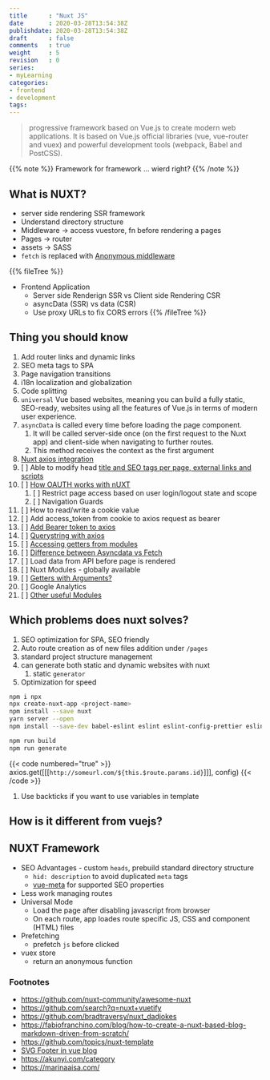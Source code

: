 ```yaml
---
title      : "Nuxt JS"
date       : 2020-03-28T13:54:38Z
publishdate: 2020-03-28T13:54:38Z
draft      : false
comments   : true
weight     : 5
revision   : 0
series:
- myLearning
categories:
- frontend
- development
tags:
---
```


> progressive framework based on Vue.js to create modern web applications. It is based on Vue.js official libraries (vue, vue-router and vuex) and powerful development tools (webpack, Babel and PostCSS).

{{% note %}}
Framework for framework ... wierd right?
{{% /note %}}

## What is NUXT?

* server side rendering SSR framework
* Understand directory structure
* Middleware -> access vuestore, fn before rendering a pages
* Pages -> router
* assets -> SASS
* `fetch` is replaced with [Anonymous middleware](https://nuxtjs.org/api/pages-middleware#anonymous-middleware)

{{% fileTree %}}
* Frontend Application
  * Server side Renderign SSR vs Client side Rendering CSR
  * asyncData (SSR) vs data (CSR)
  * Use proxy URLs to fix CORS errors
{{% /fileTree %}}

## Thing you should know

1. Add router links and dynamic links
2. SEO meta tags to SPA
3. Page navigation transitions
4. i18n localization and globalization
5. Code splitting
6. `universal` Vue based websites, meaning you can build a fully static, SEO-ready, websites using all the features of Vue.js in terms of modern user experience.
7. `asyncData` is called every time before loading the page component.
   1. It will be called server-side once (on the first request to the Nuxt app) and client-side when navigating to further routes.
   2. This method receives the context as the first argument
8. [Nuxt axios integration](https://axios.nuxtjs.org/setup.html#install)
9. [ ] Able to modify head [title and SEO tags per page, external links and scripts](https://nuxtjs.org/faq/)
10. [ ] [How OAUTH works with nUXT](https://auth.nuxtjs.org/)
    1.  [ ] Restrict page access based on user login/logout state and scope
    2.  [ ] Navigation Guards
11. [ ] How to read/write a cookie value
12. [ ] Add access_token from cookie to axios request as bearer
13. [ ] [Add Bearer token to axios](https://axios.nuxtjs.org/helpers.html#settoken)
14. [ ] [Querystring with axios](https://github.com/nuxt-community/axios-module/issues/97)
15. [ ] [Accessing getters from modules](https://forum.vuejs.org/t/vuex-namespace-getters-accessing-across-modules/25474/12)
16. [ ] [Difference between Asyncdata vs Fetch](https://stackoverflow.com/questions/49251437/difference-between-asyncdata-vs-fetch)
17. [ ] Load data from API before page is rendered
18. [ ] Nuxt Modules - globally available
19. [ ] [Getters with Arguments?](https://stackoverflow.com/questions/41503527/vuexjs-getter-with-argument)
20. [ ] Google Analytics
21. [ ] [Other useful Modules](https://www.telerik.com/blogs/20-nuxt-modules-with-tips-to-increase-productivity-build-web-apps-faster)

## Which problems does nuxt solves?

1. SEO optimization for SPA, SEO friendly
2. Auto route creation as of new files addition under `/pages`
3. standard project structure management
4. can generate both static and dynamic websites with nuxt
   1. static `generator`
5. Optimization for speed


```sh
npm i npx
npx create-nuxt-app <project-name>
npm install --save nuxt
yarn server --open
npm install --save-dev babel-eslint eslint eslint-config-prettier eslint-loader eslint-plugin-vue eslint-plugin-prettier prettier

npm run build
npm run generate
```

{{< code numbered="true" >}}
axios.get([[[`http://someurl.com/${this.$route.params.id}`]]], config)
{{< /code >}}

1. Use backticks if you want to use variables in template

## How is it different from vuejs?

## NUXT Framework

* SEO Advantages - custom `heads`, prebuild standard directory structure
  * `hid: description` to avoid duplicated `meta` tags
  * [vue-meta](https://vue-meta.nuxtjs.org/api/#plugin-properties) for supported SEO properties
* Less work managing routes
* Universal Mode
  * Load the page after disabling javascript from browser
  * On each route, app loades route specific JS, CSS and component (HTML) files
* Prefetching
  * prefetch `js` before clicked
* vuex store
  * return an anonymous function

### Footnotes

* https://github.com/nuxt-community/awesome-nuxt
* https://github.com/search?q=nuxt+vuetify
* https://github.com/bradtraversy/nuxt_dadjokes
* https://fabiofranchino.com/blog/how-to-create-a-nuxt-based-blog-markdown-driven-from-scratch/
* https://github.com/topics/nuxt-template
* [SVG Footer in vue blog](https://github.com/Gomah/bluise)
* https://akunyi.com/category
* https://marinaaisa.com/
